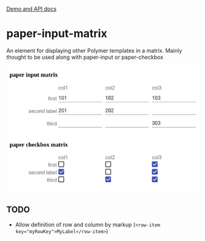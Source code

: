 
[Demo and API docs](http://polymerel.github.io/paper-input-matrix/components/paper-input-matrix/#paper-input-matrix)

# paper-input-matrix

An element for displaying other Polymer templates in a matrix. Mainly thought to be used along with paper-input or paper-checkbox


<div>
	<img src="https://raw.githubusercontent.com/PolymerEl/paper-input-matrix/master/images/paper-input-matrix.png" width="600"></img>
</div>

## TODO 
- Allow definition of row and column by markup (`<row-item key="myRowKey">MyLabel</row-item>`)
